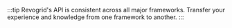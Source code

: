 :::tip
Revogrid's API is consistent across all major frameworks. Transfer your experience and knowledge from one framework to another.
:::